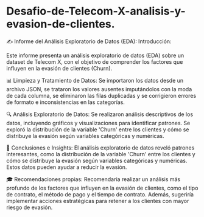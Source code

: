 # Desafio-de-Telecom-X-analisis-y-evasion-de-clientes.

✍️ Informe del Análisis Exploratorio de Datos (EDA):
Introducción:

Este informe presenta un análisis exploratorio de datos (EDA) sobre un dataset de Telecom X, con el objetivo de comprender los factores que influyen en la evasión de clientes (Churn).

📊 Limpieza y Tratamiento de Datos:
Se importaron los datos desde un archivo JSON, se trataron los valores ausentes imputándolos con la moda de cada columna, se eliminaron las filas duplicadas y se corrigieron errores de formato e inconsistencias en las categorías.

🔍 Análisis Exploratorio de Datos:
Se realizaron análisis descriptivos de los datos, incluyendo gráficos y visualizaciones para identificar patrones. Se exploró la distribución de la variable 'Churn' entre los clientes y cómo se distribuye la evasión según variables categóricas y numéricas.

🤔 Conclusiones e Insights:
El análisis exploratorio de datos reveló patrones interesantes, como la distribución de la variable 'Churn' entre los clientes y cómo se distribuye la evasión según variables categóricas y numéricas. Estos datos pueden ayudar a reducir la evasión.

🎓 Recomendaciones propias:
Recomendaria realizar un análisis más profundo de los factores que influyen en la evasión de clientes, como el tipo de contrato, el método de pago y el tiempo de contrato. Además, sugeriría implementar acciones estratégicas para retener a los clientes con mayor riesgo de evasión.
